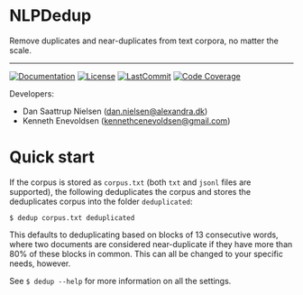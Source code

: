 # NLPDedup

Remove duplicates and near-duplicates from text corpora, no matter the scale.

______________________________________________________________________
[![Documentation](https://img.shields.io/badge/docs-passing-green)](https://saattrupdan.github.io/nlp_dedup/nlp_dedup.html)
[![License](https://img.shields.io/github/license/saattrupdan/nlp_dedup)](https://github.com/saattrupdan/nlp_dedup/blob/main/LICENSE)
[![LastCommit](https://img.shields.io/github/last-commit/saattrupdan/nlp_dedup)](https://github.com/saattrupdan/nlp_dedup/commits/main)
[![Code Coverage](https://img.shields.io/badge/Coverage-0%25-red.svg)](https://github.com/saattrupdan/nlp_dedup/tree/main/tests)


Developers:

- Dan Saattrup Nielsen (dan.nielsen@alexandra.dk)
- Kenneth Enevoldsen (kennethcenevoldsen@gmail.com)


# Quick start

If the corpus is stored as `corpus.txt` (both `txt` and `jsonl` files are supported),
the following deduplicates the corpus and stores the deduplicates corpus into the
folder `deduplicated`:

```
$ dedup corpus.txt deduplicated
```

This defaults to deduplicating based on blocks of 13 consecutive words, where two
documents are considered near-duplicate if they have more than 80% of these blocks in
common. This can all be changed to your specific needs, however.

See `$ dedup --help` for more information on all the settings.
